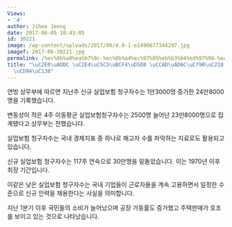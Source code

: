 ```yaml
---
Views:
- '4'
author: Jihee Jeong
date: 2017-06-05 10:43:05
id: 30221
image: /wp-content/uploads/2017/06/4.0-1-e1496677344297.jpg
imagef: 2017-06-30221.jpg
permalink: /%ec%8b%a0%ea%b7%9c-%ec%8b%a4%ec%97%85%eb%b3%b4%ed%97%98-%ec%b2%ad%ea%b5%ac%ec%9e%90%ec%88%98-%ec%a6%9d%ea%b0%80%ec%b6%94%ec%84%b8/
title: "\uC2E0\uADDC \uC2E4\uC5C5\uBCF4\uD5D8 \uCCAD\uAD6C\uC790\uC218 \uC99D\uAC00\
  \uCD94\uC138"
---
```


연방 상무부에 따르면 지난주 신규 실업보험 청구자수는 1만3000명 증가한 24만8000명을 기록했습니다.

변동성이 적은 4주 이동평균 실업보험청구자수는 2500명 늘어난 23만8000명으로 집계됐다고 상무부는 전했습니다.

실업보험 청구자수는 국내 경제지표 중 하나로 해고자 수를 파악하는 지료로도 활용되고 있습니다.

신규 실업보험 청구자수는 117주 연속으로 30만명을 밑돌았습니다. 이는 1970년 이후 최장 기간입니다.

이같은 낮은 실업보험 청구자수는 국내 기업들이 근로자들을 계속 고용하면서 일정한 수준으로 신규 인력을 채용한다는 사실을 의미합니다.

지난 1분기 이후 국민들의 소비가 늘어났으며 공장 가동률도 증가했고 주택판매가 호조를 보이고 있는 것으로 나타났습니다.